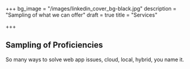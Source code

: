 +++
bg_image = "/images/linkedin_cover_bg-black.jpg"
description = "Sampling of what we can offer"
draft = true
title = "Services"

+++
## Sampling of Proficiencies

So many ways to solve web app issues, cloud, local, hybrid, you name it.